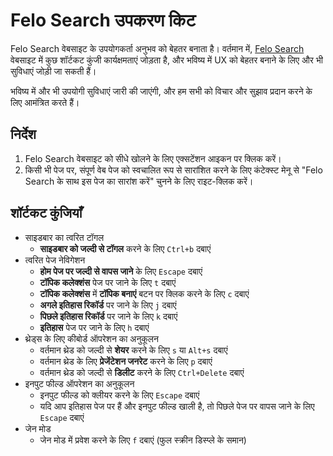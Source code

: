 # Felo Search उपकरण किट

Felo Search वेबसाइट के उपयोगकर्ता अनुभव को बेहतर बनाता है। वर्तमान में, [Felo Search](https://felo.ai) वेबसाइट में कुछ शॉर्टकट कुंजी कार्यक्षमताएं जोड़ता है, और भविष्य में UX को बेहतर बनाने के लिए और भी सुविधाएं जोड़ी जा सकती हैं।

भविष्य में और भी उपयोगी सुविधाएं जारी की जाएंगी, और हम सभी को विचार और सुझाव प्रदान करने के लिए आमंत्रित करते हैं।

## निर्देश

1. Felo Search वेबसाइट को सीधे खोलने के लिए एक्सटेंशन आइकन पर क्लिक करें।
2. किसी भी पेज पर, संपूर्ण वेब पेज को स्वचालित रूप से सारांशित करने के लिए कंटेक्स्ट मेनू से "Felo Search के साथ इस पेज का सारांश करें" चुनने के लिए राइट-क्लिक करें।

## शॉर्टकट कुंजियाँ

- साइडबार का त्वरित टॉगल
  - **साइडबार को जल्दी से टॉगल** करने के लिए `Ctrl+b` दबाएं
- त्वरित पेज नेविगेशन
  - **होम पेज पर जल्दी से वापस जाने** के लिए `Escape` दबाएं
  - **टॉपिक कलेक्शंस** पेज पर जाने के लिए `t` दबाएं
  - **टॉपिक कलेक्शंस** में **टॉपिक बनाएं** बटन पर क्लिक करने के लिए `c` दबाएं
  - **अगले इतिहास रिकॉर्ड** पर जाने के लिए `j` दबाएं
  - **पिछले इतिहास रिकॉर्ड** पर जाने के लिए `k` दबाएं
  - **इतिहास** पेज पर जाने के लिए `h` दबाएं
- थ्रेड्स के लिए कीबोर्ड ऑपरेशन का अनुकूलन
  - वर्तमान थ्रेड को जल्दी से **शेयर** करने के लिए `s` या `Alt+s` दबाएं
  - वर्तमान थ्रेड के लिए **प्रेजेंटेशन जनरेट** करने के लिए `p` दबाएं
  - वर्तमान थ्रेड को जल्दी से **डिलीट** करने के लिए `Ctrl+Delete` दबाएं
- इनपुट फील्ड ऑपरेशन का अनुकूलन
  - इनपुट फील्ड को क्लीयर करने के लिए `Escape` दबाएं
  - यदि आप इतिहास पेज पर हैं और इनपुट फील्ड खाली है, तो पिछले पेज पर वापस जाने के लिए `Escape` दबाएं
- जेन मोड
  - जेन मोड में प्रवेश करने के लिए `f` दबाएं (फुल स्क्रीन डिस्प्ले के समान)